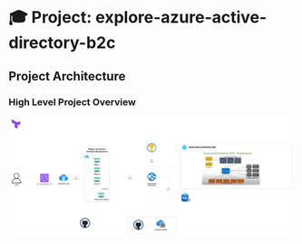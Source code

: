 # 🎓 Project: explore-azure-active-directory-b2c

## Project Architecture

### High Level Project Overview

![High-Level Conceptual Architecture of the Project](resources/architecture/concept-architecture.drawio.png)
